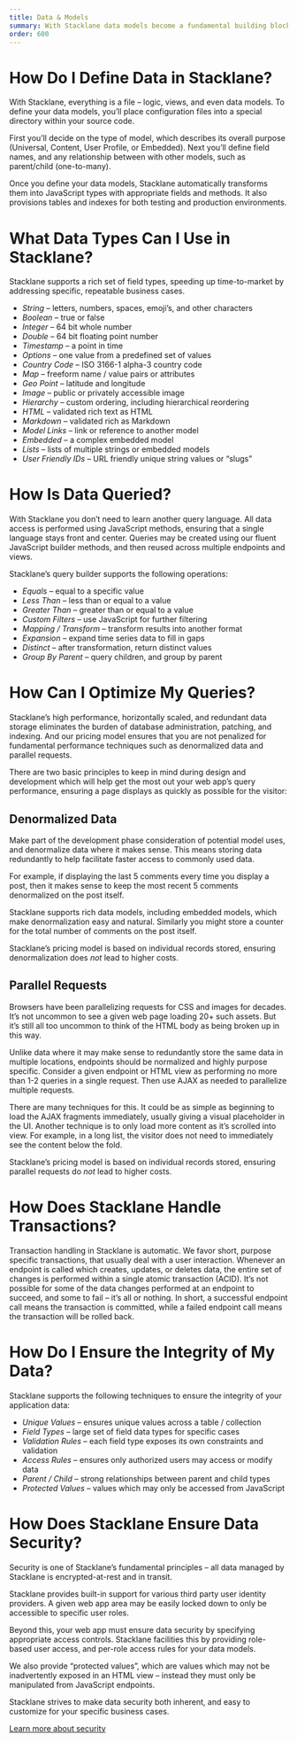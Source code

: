 ```yaml
---
title: Data & Models
summary: With Stacklane data models become a fundamental building block of the web – as easy to use and define as a CSS file.
order: 600
---
```


# How Do I Define Data in Stacklane?

With Stacklane, everything is a file – logic, views, and even data models.  To define your data models, you’ll place configuration files into a special directory within your source code.

First you’ll decide on the type of model, which describes its overall purpose (Universal, Content, User Profile, or Embedded).  Next you’ll define field names, and any relationship between with other models, such as parent/child (one-to-many).

Once you define your data models, Stacklane automatically transforms them into JavaScript types with appropriate fields and methods.  It also provisions tables and indexes for both testing and production environments.

# What Data Types Can I Use in Stacklane?

Stacklane supports a rich set of field types, speeding up time-to-market by addressing specific, repeatable business cases.

- *String* – letters, numbers, spaces, emoji’s, and other characters
- *Boolean* – true or false
- *Integer* – 64 bit whole number
- *Double* – 64 bit floating point number
- *Timestamp* – a point in time
- *Options* – one value from a predefined set of values
- *Country Code* – ISO 3166-1 alpha-3 country code
- *Map* – freeform name / value pairs or attributes
- *Geo Point* – latitude and longitude
- *Image* – public or privately accessible image
- *Hierarchy* – custom ordering, including hierarchical reordering
- *HTML* – validated rich text as HTML
- *Markdown* – validated rich as Markdown
- *Model Links* – link or reference to another model
- *Embedded* – a complex embedded model
- *Lists* – lists of multiple strings or embedded models
- *User Friendly IDs* – URL friendly unique string values or “slugs”

# How Is Data Queried?

With Stacklane you don’t need to learn another query language.  All data access is performed using JavaScript methods, ensuring that a single language stays front and center.  Queries may be created using our fluent JavaScript builder methods, and then reused across multiple endpoints and views.

Stacklane’s query builder supports the following operations:

- *Equals* – equal to a specific value
- *Less Than* – less than or equal to a value
- *Greater Than* – greater than or equal to a value
- *Custom Filters* – use JavaScript for further filtering
- *Mapping / Transform* – transform results into another format
- *Expansion* – expand time series data to fill in gaps
- *Distinct* – after transformation, return distinct values
- *Group By Parent* – query children, and group by parent

# How Can I Optimize My Queries?

Stacklane’s high performance, horizontally scaled, and redundant data storage eliminates the burden of database administration, patching, and indexing.  And our pricing model ensures that you are not penalized for fundamental performance techniques such as denormalized data and parallel requests.

There are two basic principles to keep in mind during design and development which will help get the most out your web app’s query performance, ensuring a page displays as quickly as possible for the visitor:

## Denormalized Data

Make part of the development phase consideration of potential model uses, and denormalize data where it makes sense.  This means storing data redundantly to help facilitate faster access to commonly used data.

For example, if displaying the last 5 comments every time you display a post, then it makes sense to keep the most recent 5 comments denormalized on the post itself.

Stacklane supports rich data models, including embedded models, which make denormalization easy and natural.  Similarly you might store a counter for the total number of comments on the post itself.

Stacklane’s pricing model is based on individual records stored, ensuring denormalization does _not_ lead to higher costs.

## Parallel Requests

Browsers have been parallelizing requests for CSS and images for decades.  It’s not uncommon to see a given web page loading 20+ such assets.  But it’s still all too uncommon to think of the HTML body as being broken up in this way.

Unlike data where it may make sense to redundantly store the same data in multiple locations, endpoints should be normalized and highly purpose specific.  Consider a given endpoint or HTML view as performing no more than 1-2 queries in a single request.  Then use AJAX as needed to parallelize multiple requests.

There are many techniques for this.  It could be as simple as beginning to load the AJAX fragments immediately, usually giving a visual placeholder in the UI.  Another technique is to only load more content as it’s scrolled into view.  For example, in a long list, the visitor does not need to immediately see the content below the fold.

Stacklane’s pricing model is based on individual records stored, ensuring parallel requests do _not_ lead to higher costs.

# How Does Stacklane Handle Transactions?

Transaction handling in Stacklane is automatic.  We favor short, purpose specific transactions, that usually deal with a user interaction.  Whenever an endpoint is called which creates, updates, or deletes data, the entire set of changes is performed within a single atomic transaction (ACID).  It’s not possible for some of the data changes performed at an endpoint to succeed, and some to fail – it’s all or nothing.  In short, a successful endpoint call means the transaction is committed, while a failed endpoint call means the transaction will be rolled back.

# How Do I Ensure the Integrity of My Data?

Stacklane supports the following techniques to ensure the integrity of your application data:

- *Unique Values* – ensures unique values across a table / collection
- *Field Types* – large set of field data types for specific cases
- *Validation Rules* – each field type exposes its own constraints and validation
- *Access Rules* – ensures only authorized users may access or modify data
- *Parent / Child* – strong relationships between parent and child types
- *Protected Values* – values which may only be accessed from JavaScript

# How Does Stacklane Ensure Data Security?

Security is one of Stacklane’s fundamental principles – all data managed by Stacklane is encrypted-at-rest and in transit.

Stacklane provides built-in support for various third party user identity providers.  A given web app area may be easily locked down to only be accessible to specific user roles.

Beyond this, your web app must ensure data security by specifying appropriate access controls.  Stacklane facilities this by providing role-based user access, and per-role access rules for your data models.

We also provide “protected values”, which are values which may not be inadvertently exposed in an HTML view – instead they must only be manipulated from JavaScript endpoints.

Stacklane strives to make data security both inherent, and easy to customize for your specific business cases.

[Learn more about security](/🗄/Article/security.md)
